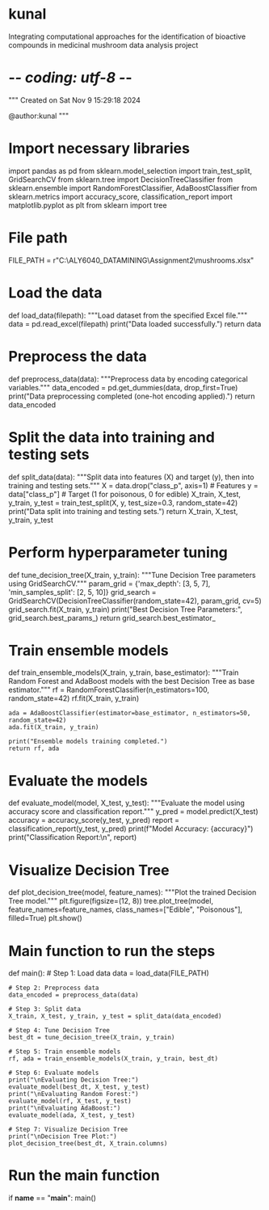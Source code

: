 # kunal
Integrating computational  approaches for the identification  of bioactive compounds in  medicinal mushroom  data analysis project 
# -*- coding: utf-8 -*-
"""
Created on Sat Nov  9 15:29:18 2024

@author:kunal
"""

# Import necessary libraries
import pandas as pd
from sklearn.model_selection import train_test_split, GridSearchCV
from sklearn.tree import DecisionTreeClassifier
from sklearn.ensemble import RandomForestClassifier, AdaBoostClassifier
from sklearn.metrics import accuracy_score, classification_report
import matplotlib.pyplot as plt
from sklearn import tree

# File path
FILE_PATH = r"C:\ALY6040_DATAMINING\Assignment2\mushrooms.xlsx"

# Load the data
def load_data(filepath):
    """Load dataset from the specified Excel file."""
    data = pd.read_excel(filepath)
    print("Data loaded successfully.")
    return data

# Preprocess the data
def preprocess_data(data):
    """Preprocess data by encoding categorical variables."""
    data_encoded = pd.get_dummies(data, drop_first=True)
    print("Data preprocessing completed (one-hot encoding applied).")
    return data_encoded

# Split the data into training and testing sets
def split_data(data):
    """Split data into features (X) and target (y), then into training and testing sets."""
    X = data.drop("class_p", axis=1)  # Features
    y = data["class_p"]               # Target (1 for poisonous, 0 for edible)
    X_train, X_test, y_train, y_test = train_test_split(X, y, test_size=0.3, random_state=42)
    print("Data split into training and testing sets.")
    return X_train, X_test, y_train, y_test

# Perform hyperparameter tuning
def tune_decision_tree(X_train, y_train):
    """Tune Decision Tree parameters using GridSearchCV."""
    param_grid = {'max_depth': [3, 5, 7], 'min_samples_split': [2, 5, 10]}
    grid_search = GridSearchCV(DecisionTreeClassifier(random_state=42), param_grid, cv=5)
    grid_search.fit(X_train, y_train)
    print("Best Decision Tree Parameters:", grid_search.best_params_)
    return grid_search.best_estimator_

# Train ensemble models
def train_ensemble_models(X_train, y_train, base_estimator):
    """Train Random Forest and AdaBoost models with the best Decision Tree as base estimator."""
    rf = RandomForestClassifier(n_estimators=100, random_state=42)
    rf.fit(X_train, y_train)
    
    ada = AdaBoostClassifier(estimator=base_estimator, n_estimators=50, random_state=42)
    ada.fit(X_train, y_train)
    
    print("Ensemble models training completed.")
    return rf, ada

# Evaluate the models
def evaluate_model(model, X_test, y_test):
    """Evaluate the model using accuracy score and classification report."""
    y_pred = model.predict(X_test)
    accuracy = accuracy_score(y_test, y_pred)
    report = classification_report(y_test, y_pred)
    print(f"Model Accuracy: {accuracy}")
    print("Classification Report:\n", report)

# Visualize Decision Tree
def plot_decision_tree(model, feature_names):
    """Plot the trained Decision Tree model."""
    plt.figure(figsize=(12, 8))
    tree.plot_tree(model, feature_names=feature_names, class_names=["Edible", "Poisonous"], filled=True)
    plt.show()

# Main function to run the steps
def main():
    # Step 1: Load data
    data = load_data(FILE_PATH)
    
    # Step 2: Preprocess data
    data_encoded = preprocess_data(data)
    
    # Step 3: Split data
    X_train, X_test, y_train, y_test = split_data(data_encoded)
    
    # Step 4: Tune Decision Tree
    best_dt = tune_decision_tree(X_train, y_train)
    
    # Step 5: Train ensemble models
    rf, ada = train_ensemble_models(X_train, y_train, best_dt)
    
    # Step 6: Evaluate models
    print("\nEvaluating Decision Tree:")
    evaluate_model(best_dt, X_test, y_test)
    print("\nEvaluating Random Forest:")
    evaluate_model(rf, X_test, y_test)
    print("\nEvaluating AdaBoost:")
    evaluate_model(ada, X_test, y_test)
    
    # Step 7: Visualize Decision Tree
    print("\nDecision Tree Plot:")
    plot_decision_tree(best_dt, X_train.columns)

# Run the main function
if __name__ == "__main__":
    main()

    
